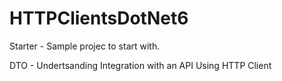 # HTTPClientsDotNet6

Starter - Sample projec to start with.

DTO - Undertsanding Integration with an API Using HTTP Client